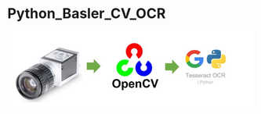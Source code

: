 # Python_Basler_CV_OCR
![alt text](https://github.com/SurawutSukkum/Python_Basler_CV_OCR/blob/main/Capture.JPG?raw=true)
